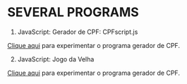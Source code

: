 ﻿# SEVERAL PROGRAMS

1. JavaScript: Gerador de CPF: CPFscript.js

<a href="https://joaonunodev.github.io/progs/indexCPF.html"> Clique aqui</a> para experimentar o programa gerador de CPF.

2. JavaScript: Jogo da Velha

<a href="https://joaonunodev.github.io/progs/indexJogoVelha.html"> Clique aqui</a> para experimentar o programa gerador de CPF.
